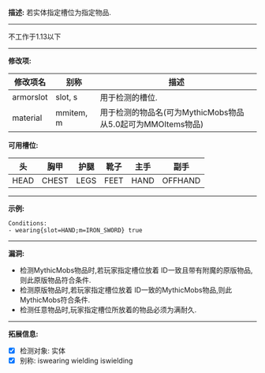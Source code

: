 **描述:** 若实体指定槽位为指定物品.

---

不工作于1.13以下

---

**修改项:**

| 修改项名  | 别称      | 描述 |
| --------- | --------- | ----------- |
| armorslot | slot, s   | 用于检测的槽位. |
| material  | mmitem, m | 用于检测的物品名(可为MythicMobs物品 从5.0起可为MMOItems物品) |

**可用槽位:**

| 头   | 胸甲  | 护腿 | 靴子 | 主手 | 副手    |   
| ---- | ----- | ---- | ---- | ---- | ------- |   
| HEAD | CHEST | LEGS | FEET | HAND | OFFHAND |   
---

**示例:**

```
Conditions:
- wearing{slot=HAND;m=IRON_SWORD} true
```

---

**漏洞:**
- 检测MythicMobs物品时,若玩家指定槽位放着 ID一致且带有附魔的原版物品,则此原版物品符合条件.
- 检测原版物品时,若玩家指定槽位放着 ID一致的MythicMobs物品,则此MythicMobs符合条件.
- 检测任意物品时,玩家指定槽位所放着的物品必须为满耐久.
---

**拓展信息:**

- [x] 检测对象: 实体
- [x] 别称: iswearing wielding iswielding